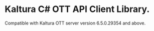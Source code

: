 # Kaltura C# OTT API Client Library.
Compatible with Kaltura OTT server version 6.5.0.29354 and above.
